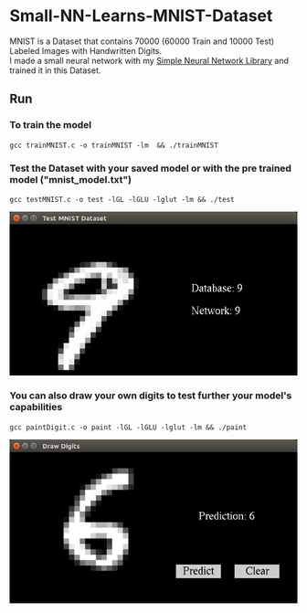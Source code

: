 # Small-NN-Learns-MNIST-Dataset
MNIST is a Dataset that contains 70000 (60000 Train and 10000 Test) Labeled Images with Handwritten Digits.  
I made a small neural network with my [Simple Neural Network Library](https://github.com/irineos/simple-Neural-Network-library-in-C) and trained it in this Dataset. 

## Run  
### To train the model  

    gcc trainMNIST.c -o trainMNIST -lm  && ./trainMNIST  
  
### Test the Dataset with your saved model or with the pre trained model ("mnist_model.txt")  

    gcc testMNIST.c -o test -lGL -lGLU -lglut -lm && ./test  
    
   ![alt test](https://github.com/irineos/Small-NN-Learns-MNIST-Dataset/blob/main/testMNISTScreenshot.png)
    
  
### You can also draw your own digits to test further your model's capabilities  

    gcc paintDigit.c -o paint -lGL -lGLU -lglut -lm && ./paint
  
   ![alt test](https://github.com/irineos/Small-NN-Learns-MNIST-Dataset/blob/main/drawDigitsScreenshot.png)
